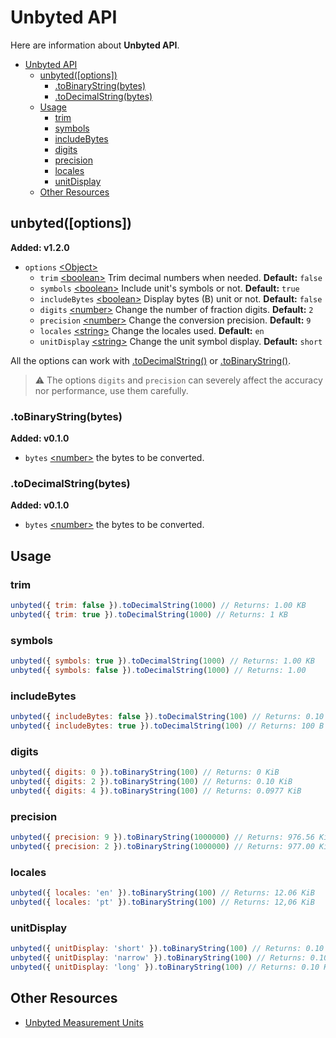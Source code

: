 # Unbyted API

Here are information about **Unbyted API**.

- [Unbyted API](#unbyted-api)
  - [unbyted(\[options\])](#unbytedoptions)
    - [.toBinaryString(bytes)](#tobinarystringbytes)
    - [.toDecimalString(bytes)](#todecimalstringbytes)
  - [Usage](#usage)
    - [trim](#trim)
    - [symbols](#symbols)
    - [includeBytes](#includebytes)
    - [digits](#digits)
    - [precision](#precision)
    - [locales](#locales)
    - [unitDisplay](#unitdisplay)
  - [Other Resources](#other-resources)

## unbyted([options])

**Added: v1.2.0**

- `options` [\<Object\>](https://developer.mozilla.org/en-US/docs/Web/JavaScript/Data_structures#objects)
  - `trim` [\<boolean\>](https://developer.mozilla.org/en-US/docs/Web/JavaScript/Data_structures#boolean_type) Trim decimal numbers when needed. **Default:** `false`
  - `symbols` [\<boolean\>](https://developer.mozilla.org/en-US/docs/Web/JavaScript/Data_structures#boolean_type) Include unit's symbols or not. **Default:** `true`
  - `includeBytes` [\<boolean\>](https://developer.mozilla.org/en-US/docs/Web/JavaScript/Data_structures#boolean_type) Display bytes (B) unit or not. **Default:** `false`
  - `digits` [\<number\>](https://developer.mozilla.org/en-US/docs/Web/JavaScript/Data_structures#number_type) Change the number of fraction digits. **Default:** `2`
  - `precision` [\<number\>](https://developer.mozilla.org/en-US/docs/Web/JavaScript/Data_structures#number_type) Change the conversion precision. **Default:** `9`
  - `locales` [\<string\>](https://developer.mozilla.org/en-US/docs/Web/JavaScript/Data_structures#string_type) Change the locales used. **Default:** `en`
  - `unitDisplay` [\<string\>](https://developer.mozilla.org/en-US/docs/Web/JavaScript/Data_structures#string_type) Change the unit symbol display. **Default:** `short`

All the options can work with [.toDecimalString()](#todecimalstringbytes) or [.toBinaryString()](#tobinarystringbytes).

> ⚠️ The options `digits` and `precision` can severely affect the accuracy nor performance, use them carefully.

### .toBinaryString(bytes)

**Added: v0.1.0**

- `bytes` [\<number\>](https://developer.mozilla.org/en-US/docs/Web/JavaScript/Data_structures#number_type) the bytes to be converted.

### .toDecimalString(bytes)

**Added: v0.1.0**

- `bytes` [\<number\>](https://developer.mozilla.org/en-US/docs/Web/JavaScript/Data_structures#number_type) the bytes to be converted.

## Usage

### trim

```js
unbyted({ trim: false }).toDecimalString(1000) // Returns: 1.00 KB
unbyted({ trim: true }).toDecimalString(1000) // Returns: 1 KB
```

### symbols

```js
unbyted({ symbols: true }).toDecimalString(1000) // Returns: 1.00 KB
unbyted({ symbols: false }).toDecimalString(1000) // Returns: 1.00
```

### includeBytes

```js
unbyted({ includeBytes: false }).toDecimalString(100) // Returns: 0.10 KB
unbyted({ includeBytes: true }).toDecimalString(100) // Returns: 100 B
```

### digits

```js
unbyted({ digits: 0 }).toBinaryString(100) // Returns: 0 KiB
unbyted({ digits: 2 }).toBinaryString(100) // Returns: 0.10 KiB
unbyted({ digits: 4 }).toBinaryString(100) // Returns: 0.0977 KiB
```

### precision

```js
unbyted({ precision: 9 }).toBinaryString(1000000) // Returns: 976.56 KiB
unbyted({ precision: 2 }).toBinaryString(1000000) // Returns: 977.00 KiB
```

### locales

```js
unbyted({ locales: 'en' }).toBinaryString(100) // Returns: 12.06 KiB
unbyted({ locales: 'pt' }).toBinaryString(100) // Returns: 12,06 KiB
```

### unitDisplay

```js
unbyted({ unitDisplay: 'short' }).toBinaryString(100) // Returns: 0.10 KiB
unbyted({ unitDisplay: 'narrow' }).toBinaryString(100) // Returns: 0.10KiB
unbyted({ unitDisplay: 'long' }).toBinaryString(100) // Returns: 0.10 Kibibyte
```

## Other Resources

- [Unbyted Measurement Units](MEASUREMENT_UNITS.md)
